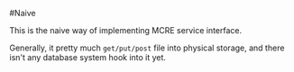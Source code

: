 #Naive

This is the naive way of implementing MCRE service interface.

Generally, it pretty much `get/put/post` file into physical storage, and there isn't any database system hook into it yet.
